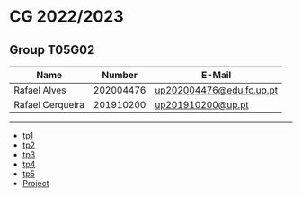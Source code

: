 # CG 2022/2023

## Group T05G02
| Name             | Number    | E-Mail             |
| ---------------- | --------- | ------------------ |
| Rafael Alves        | 202004476 | up202004476@edu.fc.up.pt|
| Rafael Cerqueira         | 201910200 | up201910200@up.pt |

----

  - [tp1](tp1/README.md)
  - [tp2](tp2/README.md)
  - [tp3](tp3/README.md)
  - [tp4](tp4/README.md)
  - [tp5](tp5/README.md)
  - [Project](project/README.md)
